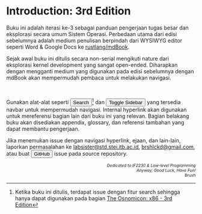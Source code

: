 # Introduction: 3rd Edition
Buku ini adalah iterasi ke-3 sebagai panduan pengerjaan tugas besar dan eksplorasi secara umum Sistem Operasi.
Perbedaan utama dari edisi sebelumnya adalah medium penulisan berpindah dari WYSIWYG editor seperti Word & Google Docs ke [rustlang/mdBook](https://github.com/rust-lang/mdBook).

Sejak awal buku ini ditulis secara non-serial mengikuti nature dari eksplorasi kernel development yang sangat open-ended.
Diharapkan dengan mengganti medium yang digunakan pada edisi sebelumnya dengan mdBook akan mempermudah pembaca untuk melakukan navigasi.

<br/>

Gunakan alat-alat seperti
<button onclick="document.getElementById('search-toggle').click()"><i class="fa fa-search"></i> Search</button>[^1]
dan
<button onclick="document.getElementById('sidebar-toggle').click()"><i class="fa fa-bars"></i> Toggle Sidebar</button>
yang tersedia navbar untuk mempermudah navigasi. Internal hyperlink akan digunakan untuk mereferensi bagian lain dari buku ini yang relevan.
Bagian belakang buku akan disediakan appendix, glossary, dan referensi tambahan yang dapat membantu pengerjaan.

Jika menemukan issue dengan navigasi hyperlink, ejaan, dan lain-lain, laporkan permasalahan ke
[labsister@std.stei.itb.ac.id](mailto:labsister@std.stei.itb.ac.id), [brshlckd@gmail.com](mailto:brshlckd@gmail.com), atau buat
<button onclick="document.getElementById('git-repository-button').click()"><i class="fa fa-github"></i> GitHub</button> issue pada source repository.

<div style="text-align: right; font-size: 8pt;">
    <i>Dedicated to IF2230 & Low-level Programming</i>
    <br/>
    <i>Anyway, Good Luck, Have Fun!</i>
    <br/>
    Brush
</div>

[^1]: Ketika buku ini ditulis, terdapat issue dengan fitur search sehingga hanya dapat digunakan pada bagian [The Osnomicon: x86 - 3rd Edition](../index.md)
